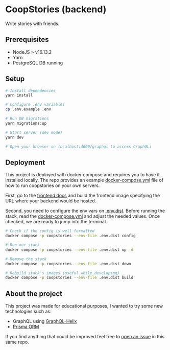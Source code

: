 # CoopStories (backend)

Write stories with friends.

## Prerequisites

- NodeJS > v16.13.2
- Yarn
- PostgreSQL DB running

## Setup

```bash
# Install dependencies
yarn install

# Configure .env variables
cp .env.example .env

# Run DB migrations
yarn migrations:up

# Start server (dev mode)
yarn dev

# Open your browser on localhost:4000/graphql to access GraphQLi
```

## Deployment

This project is deployed with docker compose and requires you to have it installed locally. The repo provides an example [docker-compose.yml](./docker-compose.yml) file of how to run coopstories on your own servers.

First, go to the [frontend docs](https://github.com/coopstories/frontend) and build the frontend image specifying the URL where your backend would be hosted.

Second, you need to configure the env vars on [.env.dist](.env.dist). Before running the stack, read the [docker-compose.yml](docker-compose.yml) and adjust the needed values. Once checked, we are ready to jump into the terminal.

```bash
# Check if the config is well formatted
docker compose -p coopstories --env-file .env.dist config

# Run our stack
docker compose -p coopstories --env-file .env.dist up -d

# Remove the stack
docker compose -p coopstories --env-file .env.dist down

# Rebuild stack's images (useful while developing)
docker compose -p coopstories --env-file .env.dist build
```

## About the project

This project was made for educational purposes, I wanted to try some new technologies such as:

- GraphQL using [GraphQL-Helix](https://github.com/contra/graphql-helix)
- [Prisma ORM](https://github.com/prisma/prisma)

If you find anything that could be improved feel free to [open an issue](https://github.com/coopstories/backend/issues/new) in this same repo.